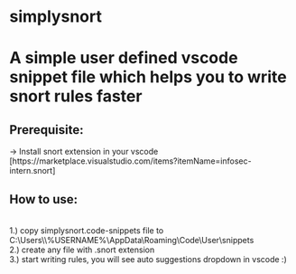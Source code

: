 # simplysnort
<h1>A simple user defined vscode snippet file which helps you to write snort rules faster</h1>

<h2>Prerequisite:</h2>
-> Install snort extension in your vscode [https://marketplace.visualstudio.com/items?itemName=infosec-intern.snort]

<h2>How to use:</h2><br/>
1.) copy simplysnort.code-snippets file to C:\Users\\%USERNAME%\AppData\Roaming\Code\User\snippets<br/>
2.) create any file with .snort extension<br/>
3.) start writing rules, you will see auto suggestions dropdown in vscode :)<br/>
